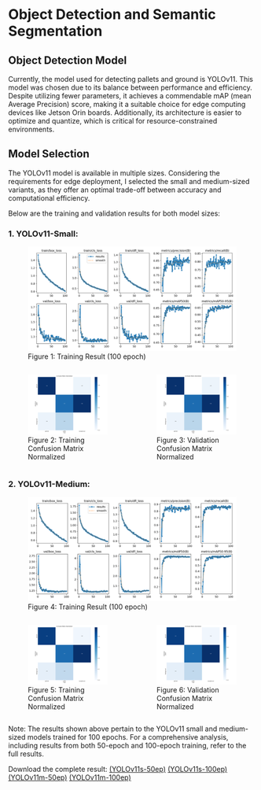 # Object Detection and Semantic Segmentation

## Object Detection Model

Currently, the model used for detecting pallets and ground is YOLOv11. This model was chosen due to its balance between performance and efficiency. Despite utilizing fewer parameters, it achieves a commendable mAP (mean Average Precision) score, making it a suitable choice for edge computing devices like Jetson Orin boards. Additionally, its architecture is easier to optimize and quantize, which is critical for resource-constrained environments.

## Model Selection
The YOLOv11 model is available in multiple sizes. Considering the requirements for edge deployment, I selected the small and medium-sized variants, as they offer an optimal trade-off between accuracy and computational efficiency.

Below are the training and validation results for both model sizes:

### 1. YOLOv11-Small:

  <figure>
      <img src="/assets/img/yolov11_s_100_ep.png" alt="YOLOv11 Small" width="700">
      <figcaption>Figure 1: Training Result (100 epoch)</figcaption>
  </figure>
  
  <div style="display: flex; justify-content: space-around; align-items: flex-start; gap: 20px;">
  <figure>
      <img src="/assets/img/yolov11_s_100_ep_cmn.png" alt="YOLOv11 Medium" width="400">
      <figcaption>Figure 2: Training Confusion Matrix Normalized</figcaption>
  </figure>
  <figure>
      <img src="/assets/img/yolov11_s_100_ep_cmn.png" alt="YOLOv11 Medium" width="400">
      <figcaption>Figure 3: Validation Confusion Matrix Normalized</figcaption>
  </figure>
  </div>

### 2. YOLOv11-Medium:

  <figure>
      <img src="./assets/img/yolov11_m_100_ep.png" alt="YOLOv11 Medium" width="700">
      <figcaption>Figure 4: Training Result (100 epoch)</figcaption>
  </figure>

  <div style="display: flex; justify-content: space-around; align-items: flex-start; gap: 20px;">
  <figure>
      <img src="./assets/img/yolov11_m_100_ep_cmn.png" alt="YOLOv11 Medium" width="400">
      <figcaption>Figure 5: Training Confusion Matrix Normalized</figcaption>
  </figure>
  <figure>
      <img src="/assets/img/yolov11_m_100_ep_cmn.png" alt="YOLOv11 Medium" width="400">
      <figcaption>Figure 6: Validation Confusion Matrix Normalized</figcaption>
  </figure>
</div>

Note: The results shown above pertain to the YOLOv11 small and medium-sized models trained for 100 epochs. For a comprehensive analysis, including results from both 50-epoch and 100-epoch training, refer to the full results.

Download the complete result: [(YOLOv11s-50ep)](./assets/files/YOLOv11_s_50ep.zip) [(YOLOv11s-100ep)](./assets/files/YOLOv11_s_100ep.zip) [(YOLOv11m-50ep)](./assets/files/YOLOv11_m_50ep.zip) [(YOLOv11m-100ep)](./assets/files/YOLOv11_m_100ep.zip)

